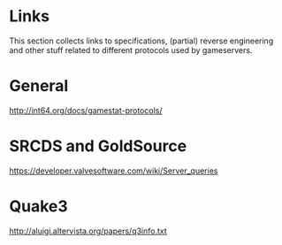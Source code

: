 # Links
This section collects links to specifications, (partial) reverse engineering and other stuff related to different protocols used by gameservers.

# General
http://int64.org/docs/gamestat-protocols/

# SRCDS and GoldSource
https://developer.valvesoftware.com/wiki/Server_queries

# Quake3
http://aluigi.altervista.org/papers/q3info.txt

